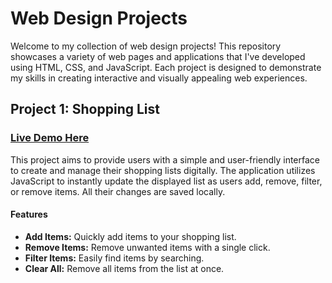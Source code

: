 # Web Design Projects

Welcome to my collection of web design projects! This repository showcases a variety of web pages and applications that I've developed using HTML, CSS, and JavaScript. Each project is designed to demonstrate my skills in creating interactive and visually appealing web experiences.

## Project 1: Shopping List

### [Live Demo Here](https://fascinating-gumption-baa35a.netlify.app/)

This project aims to provide users with a simple and user-friendly interface to create and manage their shopping lists digitally. The application utilizes JavaScript to instantly update the displayed list as users add, remove, filter, or remove items. All their changes are saved locally.

#### Features

- **Add Items:** Quickly add items to your shopping list.
- **Remove Items:** Remove unwanted items with a single click.
- **Filter Items:** Easily find items by searching.
- **Clear All:** Remove all items from the list at once.

